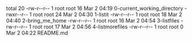 total 20
-rw-r--r-- 1 root root 16 Mar  2 04:19 0-current_working_directory
-rwxr--r-- 1 root root 24 Mar  2 04:30 1-listit
-rw-r--r-- 1 root root 18 Mar  2 04:40 2-bring_me_home
-rw-r--r-- 1 root root 16 Mar  2 04:54 3-listfiles
-rw-r--r-- 1 root root 17 Mar  2 04:56 4-listmorefiles
-rw-r--r-- 1 root root  0 Mar  2 04:22 README.md

